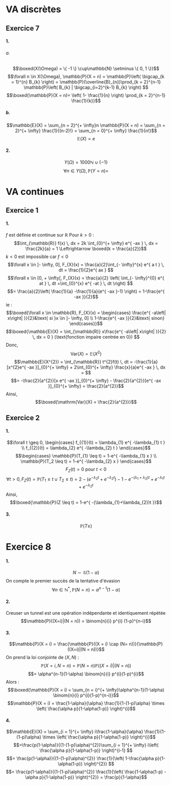 # VA discrètes
## Exercice 7
#### 1.
###### a.
$$\boxed{X(\Omega) = \{ -1 \} \cup\mathbb{N} \setminus \{ 0, 1 \}}$$
$$\forall n \in X(\Omega), \mathbb{P}(X = n) = \mathbb{P}\left( \bigcap_{k = 1}^{n} B_{k} \right) = \mathbb{P}(\overline{B}_{n})\prod_{k = 2}^{n-1} \mathbb{P}\left( B_{k} | \bigcap_{i=2}^{k-1} B_{k} \right) $$
$$\boxed{\mathbb{P}(X = n)= \left( 1- \frac{1}{n} \right) \prod_{k = 2}^{n-1} \frac{1}{k}}$$

##### b.
$$\mathbb{E}(X) = \sum_{n = 2}^{+ \infty}n \mathbb{P}(X = n) =  \sum_{n = 2}^{+ \infty} \frac{1}{(n-2)!} =  \sum_{n = 0}^{+ \infty} \frac{1}{n!}$$
$$\mathbb{E}(X) = e$$

#### 2.
$$Y(\Omega) =  1000\mathbb{N} \cup \{ -1 \} $$
$$\forall n \in Y(\Omega), \mathbb{P}(Y = n) = $$
# VA continues
## Exercice 1
#### 1.
$f$ est définie et continue sur $\mathbb{R}$
Pour $k>0$ :
$$\int_{\mathbb{R}} f(x) \, dx = 2k \int_{0}^{+ \infty} e^{ -ax } \, dx = \frac{2k}{a} = 1 \Leftrightarrow \boxed{k = \frac{a}{2}}$$
$k<0$ est impossible car $f<0$
$$\forall x \in ]- \infty, 0], F_{X}(x) = \frac{a}{2}\int_{- \infty}^{x} e^{ a t } \, dt = \frac{1}{2}e^{ ax } $$
$$\forall x \in [0, + \infty[, F_{X}(x) = \frac{a}{2} \left( \int_{- \infty}^{0} e^{ at } \, dt +\int_{0}^{x} e^{ -at } \, dt  \right) $$
$$= \frac{a}{2}\left( \frac{1}{a} -\frac{1}{a}(e^{ -ax }-1) \right) = 1-\frac{e^{ -ax }}{2}$$
ie : 
$$\boxed{\forall x \in \mathbb{R}, F_{X}(x) = \begin{cases}
\frac{e^{ -a\left| x\right| }}{2}&\text{ si }x \in ]- \infty, 0] \\
1-\frac{e^{ -ax }}{2}&\text{ sinon}
\end{cases}}$$
$$\boxed{\mathbb{E}(X) = \int_{\mathbb{R}} x\frac{e^{ -a\left| x\right| }}{2} \, dx = 0 } (\text{fonction impaire centrée en 0})  $$
Donc, 
$$\mathrm{Var}(X) = \mathbb{E}(X^{2})$$
$$\mathbb{E}(X^{2}) = \int_{\mathbb{R}} t^{2}f(t) \, dt = -\frac{1}{a}[x^{2}e^{ -ax }]_{0}^{+ \infty} + 2\int_{0}^{+ \infty} \frac{x}{a}e^{ -ax } \, dx =   $$
$$= -\frac{2}{a^{2}}[x e^{ -ax }]_{0}^{+ \infty} - \frac{2}{a^{2}}[e^{ -ax }]_{0}^{+ \infty} = \frac{2}{a^{2}}$$
Ainsi, 
$$\boxed{\mathrm{Var}(X) = \frac{2}{a^{2}}}$$

## Exercice 2
#### 1.
$$\forall t \geq 0, \begin{cases}
f_{{1}}(t) = \lambda_{1} e^{ -\lambda_{1} t } \\
f_{{2}}(t) = \lambda_{2} e^{ -\lambda_{2} t }
\end{cases}$$
$$\begin{cases}
\mathbb{P}(T_{1} \leq t) = 1-e^{ -\lambda_{1} x } \\
\mathbb{P}(T_2 \leq t) = 1-e^{ -\lambda_{2} x }
\end{cases}$$
$$F_{Z}(t) = 0 \text{ pour }t<0$$
$$\forall t > 0, F_{Z}(t) = \mathbb{P}(T_{1} \leq t \cup T_{2} \leq t) = 2-(e^{ -\lambda_{2} t }+e^{ -\lambda_{2}t }) - 1-e^{ -(\lambda_{1}+\lambda_{2})t } + e^{ -\lambda_{1}t } + e^{ -\lambda_{2}t } $$
Ainsi, 
$$\boxed{\mathbb{P}(Z \leq t) = 1-e^{ -(\lambda_{1}+\lambda_{2})t }}$$

#### 3.
$$\mathbb{P}(T \geq)$$






# Exercice 8
#### 1.
$$N \sim \mathcal{G}(1-\alpha)$$
On compte le premier succès de la tentative d'évasion
$$\forall n \in \mathbb{N}^{*}, \mathbb{P}(N = n) = \alpha^{n-1}(1-\alpha)$$

#### 2.
Creuser un tunnel est une opération indépendante et identiquement répétée
$$\mathbb{P}((X=i)|(N = n)) = \binom{n}{i} p^{i} (1-p)^{n-i}$$

#### 3.
$$\mathbb{P}(X = i) = \frac{\mathbb{P}((X = i) \cap (N= n))}{\mathbb{P}((X=i)|(N = n))}$$
On prend la loi conjointe de $(X, N)$ : 
$$\mathbb{P}(X = i, N = n) = \mathbb{P}(N = n) \mathbb{P}((X=i)|(N = n)) $$
$$= \alpha^{n-1}(1-\alpha) \binom{n}{i} p^{i}(1-p)^{i}$$
Alors : 
$$\boxed{\mathbb{P}(X = i) = \sum_{n = i}^{+ \infty}\alpha^{n-1}(1-\alpha) \binom{n}{i} p^{i}(1-p)^{n-i}}$$
$$\mathbb{P}(X = i) = \frac{1-\alpha}{\alpha}  \frac{1}{1-(1-p)\alpha} \times \left( \frac{\alpha p}{1-\alpha(1-p)} \right)^{i}$$

#### 4.
$$\mathbb{E}(X) = \sum_{i = 1}^{+ \infty} i\frac{1-\alpha}{\alpha}  \frac{1}{1-(1-p)\alpha} \times \left( \frac{\alpha p}{1-\alpha(1-p)} \right)^{i}$$
$$=\frac{p(1-\alpha)}{(1-(1-p)\alpha)^{2}}\sum_{i = 1}^{+ \infty} i\left( \frac{\alpha p}{1-\alpha(1-p)} \right)^{i-1} $$
$$= \frac{p(1-\alpha)}{(1-(1-p)\alpha)^{2}} \frac{1}{\left( 1-\frac{\alpha p}{1-\alpha(1-p)} \right)^{2}} $$
$$= \frac{p(1-\alpha)}{(1-(1-p)\alpha)^{2}} \frac{1}{\left( \frac{1-\alpha(1-p) - \alpha p}{1-\alpha(1-p)} \right)^{2}} = \frac{p}{1-\alpha}$$
